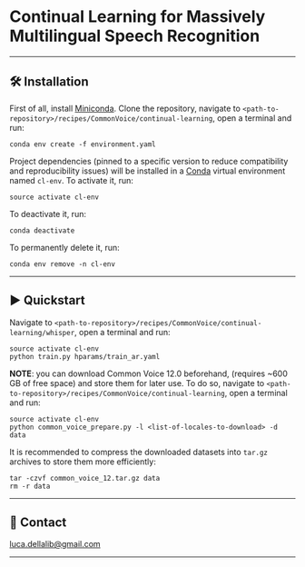 # Continual Learning for Massively Multilingual Speech Recognition

---------------------------------------------------------------------------------------------------------

## 🛠️️ Installation

First of all, install [Miniconda](https://docs.conda.io/en/latest/miniconda.html).
Clone the repository, navigate to `<path-to-repository>/recipes/CommonVoice/continual-learning`, open a terminal and run:

```
conda env create -f environment.yaml
```

Project dependencies (pinned to a specific version to reduce compatibility and reproducibility issues)
will be installed in a [Conda](https://www.anaconda.com/) virtual environment named `cl-env`.
To activate it, run:

```
source activate cl-env
```

To deactivate it, run:

```
conda deactivate
```

To permanently delete it, run:

```
conda env remove -n cl-env
```

---------------------------------------------------------------------------------------------------------

## ▶️ Quickstart

Navigate to `<path-to-repository>/recipes/CommonVoice/continual-learning/whisper`, open a terminal and run:

```
source activate cl-env
python train.py hparams/train_ar.yaml
```

**NOTE**: you can download Common Voice 12.0 beforehand, (requires ~600 GB of free space) and store them for later use.
To do so, navigate to `<path-to-repository>/recipes/CommonVoice/continual-learning`, open a terminal and run:

```
source activate cl-env
python common_voice_prepare.py -l <list-of-locales-to-download> -d data
```

It is recommended to compress the downloaded datasets into `tar.gz` archives to store them more efficiently:

```
tar -czvf common_voice_12.tar.gz data
rm -r data
```

---------------------------------------------------------------------------------------------------------

## 📧 Contact

[luca.dellalib@gmail.com](mailto:luca.dellalib@gmail.com)

---------------------------------------------------------------------------------------------------------
